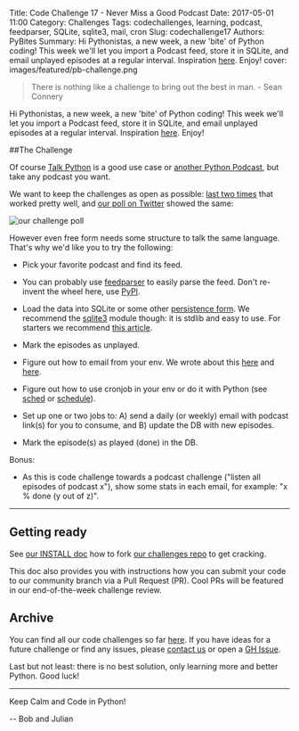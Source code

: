 Title: Code Challenge 17 - Never Miss a Good Podcast
Date: 2017-05-01 11:00
Category: Challenges
Tags: codechallenges, learning, podcast, feedparser, SQLite, sqlite3, mail, cron
Slug: codechallenge17
Authors: PyBites
Summary: Hi Pythonistas, a new week, a new 'bite' of Python coding! This week we'll let you import a Podcast feed, store it in SQLite, and email unplayed episodes at a regular interval. Inspiration [here](https://twitter.com/clickdroid/status/857245545185722368). Enjoy!
cover: images/featured/pb-challenge.png

> There is nothing like a challenge to bring out the best in man. - Sean Connery

Hi Pythonistas, a new week, a new 'bite' of Python coding! This week we'll let you import a Podcast feed, store it in SQLite, and email unplayed episodes at a regular interval. Inspiration [here](https://twitter.com/clickdroid/status/857245545185722368). Enjoy!

##The Challenge

Of course [Talk Python](https://talkpython.fm/) is a good use case or [another Python Podcast](https://dbader.org/blog/ultimate-list-of-python-podcasts), but take any podcast you want. 

We want to keep the challenges as open as possible: [last two times](http://pybit.es/pages/challenges.html) that worked pretty well, and [our poll on Twitter](https://twitter.com/pybites/status/857520323956289536) showed the same:

![our challenge poll]({filename}/images/poll_result.png)

However even free form needs some structure to talk the same language. That's why we'd like you to try the following: 

* Pick your favorite podcast and find its feed.

* You can probably use [feedparser](https://pypi.python.org/pypi/feedparser) to easily parse the feed. Don't re-invent the wheel here, use [PyPI](https://pypi.python.org/pypi).

* Load the data into SQLite or some other [persistence form](https://docs.python.org/3.6/library/persistence.html). We recommend the [sqlite3](https://docs.python.org/3.6/library/sqlite3.html) module though: it is stdlib and easy to use. For starters we recommend [this article](http://sebastianraschka.com/Articles/2014_sqlite_in_python_tutorial.html).

* Mark the episodes as unplayed.

* Figure out how to email from your env. We wrote about this [here](http://pybit.es/python-smtplib.html) and [here](http://pybit.es/python-MIME.html).

* Figure out how to use cronjob in your env or do it with Python (see [sched](https://docs.python.org/3.6/library/sched.html) or [schedule](https://github.com/dbader/schedule)).

* Set up one or two jobs to: A) send a daily (or weekly) email with podcast link(s) for you to consume, and B) update the DB with new episodes.

* Mark the episode(s) as played (done) in the DB.

Bonus:

* As this is code challenge towards a podcast challenge ("listen all episodes of podcast x"), show some stats in each email, for example: "x % done (y out of z)".

---

## Getting ready

See [our INSTALL doc](https://github.com/pybites/challenges/blob/master/INSTALL.md) how to fork [our challenges repo](https://github.com/pybites/challenges) to get cracking. 

This doc also provides you with instructions how you can submit your code to our community branch via a Pull Request (PR). Cool PRs will be featured in our end-of-the-week challenge review.

## Archive

You can find all our code challenges so far [here](http://pybit.es/pages/challenges.html). If you have ideas for a future challenge or find any issues, please [contact us](http://pybit.es/pages/about.html) or open a [GH Issue](https://github.com/pybites/challenges/issues).

Last but not least: there is no best solution, only learning more and better Python. Good luck!

---

Keep Calm and Code in Python!

-- Bob and Julian
